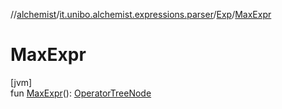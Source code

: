//[alchemist](../../../index.md)/[it.unibo.alchemist.expressions.parser](../index.md)/[Exp](index.md)/[MaxExpr](-max-expr.md)

# MaxExpr

[jvm]\
fun [MaxExpr](-max-expr.md)(): [OperatorTreeNode](../../it.unibo.alchemist.expressions.implementations/-operator-tree-node/index.md)
